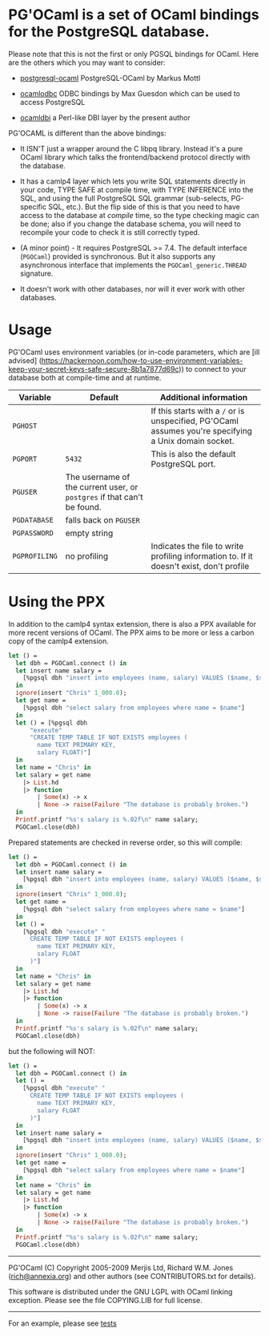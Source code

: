# PG'OCaml is a set of OCaml bindings for the PostgreSQL database.

Please note that this is not the first or only PGSQL bindings for
OCaml. Here are the others which you may want to consider:

* [postgresql-ocaml](https://mmottl.github.io/postgresql-ocaml/)
PostgreSQL-OCaml by Markus Mottl

* [ocamlodbc](http://home.gna.org/ocamlodbc/)
ODBC bindings by Max Guesdon which can be used to access PostgreSQL

* [ocamldbi](http://download.savannah.nongnu.org/releases/modcaml/) a Perl-like
DBI layer by the present author

PG'OCAML is different than the above bindings:

* It ISN'T just a wrapper around the C libpq library.  Instead it's a pure
OCaml library which talks the frontend/backend protocol directly with the
database.

* It has a camlp4 layer which lets you write SQL statements directly in your
code, TYPE SAFE at compile time, with TYPE INFERENCE into the SQL, and using
the full PostgreSQL SQL grammar (sub-selects, PG-specific SQL, etc.).  But
the flip side of this is that you need to have access to the database at
_compile_ time, so the type checking magic can be done; also if you change
the database schema, you will need to recompile your code to check it is
still correctly typed.

* (A minor point) - It requires PostgreSQL >= 7.4. The default interface
(`PGOCaml`) provided is synchronous. But it also supports any asynchronous
interface that implements the `PGOCaml_generic.THREAD` signature.

* It doesn't work with other databases, nor will it ever work with other
databases.

# Usage

PG'OCaml uses environment variables (or in-code parameters, which are [ill advised]
(https://hackernoon.com/how-to-use-environment-variables-keep-your-secret-keys-safe-secure-8b1a7877d69c))
to connect to your database both at compile-time and at runtime.

| Variable      | Default       | Additional information |
| ------------- | ------------- | ---------------------- |
| `PGHOST`      | | If this starts with a `/` or is unspecified, PG'OCaml assumes you're specifying a Unix domain socket. |
| `PGPORT`      | `5432`        | This is also the default PostgreSQL port. |
| `PGUSER`      | The username of the current user, or `postgres` if that can't be found. | |
| `PGDATABASE`  | falls back on `PGUSER` | |
| `PGPASSWORD`  | empty string  | |
| `PGPROFILING` | no profiling  | Indicates the file to write profiling information to. If it doesn't exist, don't profile |

# Using the PPX

In addition to the camlp4 syntax extension, there is also a PPX
available for more recent versions of OCaml. The PPX aims to be more or less a
carbon copy of the camlp4 extension.

```ocaml
let () =
  let dbh = PGOCaml.connect () in
  let insert name salary =
    [%pgsql dbh "insert into employees (name, salary) VALUES ($name, $salary)"]
  in
  ignore(insert "Chris" 1_000.0);
  let get name =
    [%pgsql dbh "select salary from employees where name = $name"]
  in
  let () = [%pgsql dbh
      "execute"
      "CREATE TEMP TABLE IF NOT EXISTS employees (
        name TEXT PRIMARY KEY,
        salary FLOAT)"]
  in
  let name = "Chris" in
  let salary = get name
    |> List.hd
    |> function
        | Some(x) -> x
        | None -> raise(Failure "The database is probably broken.")
  in
  Printf.printf "%s's salary is %.02f\n" name salary;
  PGOCaml.close(dbh)
```

Prepared statements are checked in reverse order, so this will compile:

```ocaml
let () =
  let dbh = PGOCaml.connect () in
  let insert name salary =
    [%pgsql dbh "insert into employees (name, salary) VALUES ($name, $salary)"]
  in
  ignore(insert "Chris" 1_000.0);
  let get name =
    [%pgsql dbh "select salary from employees where name = $name"]
  in
  let () =
    [%pgsql dbh "execute" "
      CREATE TEMP TABLE IF NOT EXISTS employees (
        name TEXT PRIMARY KEY,
        salary FLOAT
      )"]
  in
  let name = "Chris" in
  let salary = get name
    |> List.hd
    |> function
        | Some(x) -> x
        | None -> raise(Failure "The database is probably broken.")
  in
  Printf.printf "%s's salary is %.02f\n" name salary;
  PGOCaml.close(dbh)
```

but the following will NOT:

```ocaml
let () =
  let dbh = PGOCaml.connect () in
  let () =
    [%pgsql dbh "execute" "
      CREATE TEMP TABLE IF NOT EXISTS employees (
        name TEXT PRIMARY KEY,
        salary FLOAT
      )"]
  in
  let insert name salary =
    [%pgsql dbh "insert into employees (name, salary) VALUES ($name, $salary)"]
  in
  ignore(insert "Chris" 1_000.0);
  let get name =
    [%pgsql dbh "select salary from employees where name = $name"]
  in
  let name = "Chris" in
  let salary = get name
    |> List.hd
    |> function
        | Some(x) -> x
        | None -> raise(Failure "The database is probably broken.")
  in
  Printf.printf "%s's salary is %.02f\n" name salary;
  PGOCaml.close(dbh)
```

----------------------------------------------------------------------

PG'OCaml (C) Copyright 2005-2009 Merjis Ltd, Richard W.M. Jones (rich@annexia.org)
and other authors (see CONTRIBUTORS.txt for details).

This software is distributed under the GNU LGPL with OCaml linking
exception.  Please see the file COPYING.LIB for full license.

----------------------------------------------------------------------

For an example, please see [tests](https://github.com/darioteixeira/pgocaml/blob/master/tests/test_pgocaml_highlevel.ml)

